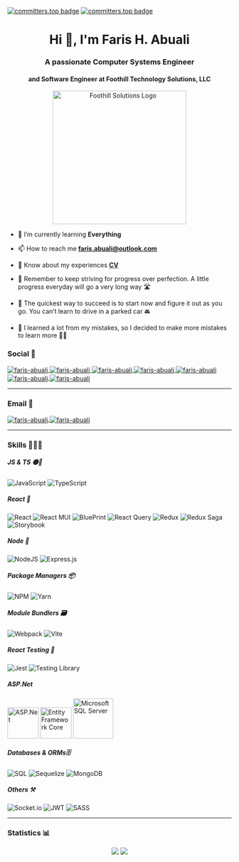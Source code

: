 [![committers.top badge](https://user-badge.committers.top/palestine_public/Faris-Abuali.svg)](https://user-badge.committers.top/palestine_public/Faris-Abuali)
[![committers.top badge](https://user-badge.committers.top/palestine/Faris-Abuali.svg)](https://user-badge.committers.top/palestine/Faris-Abuali)

<h1 align="center">Hi 👋, I'm Faris H. Abuali</h1>
<h3 align="center">A passionate Computer Systems Engineer</h3>
<h4 align="center">and Software Engineer at Foothill Technology Solutions, LLC</h4>

<div align="center">
  <a href="https://www.foothillsolutions.com/">
    <img 
      src="https://user-images.githubusercontent.com/54215462/198722458-9f2a5a76-2047-41e3-80bb-f5b431391a6f.png"
      alt="Foothill Solutions Logo"
      width="300px"
      height="300px"
    />
  </a>
</div>

- 🌱 I’m currently learning **Everything**

- 📫 How to reach me **faris.abuali@outlook.com**

- 📄 Know about my experiences [**CV**](https://docs.google.com/document/d/1nWyAUmwtBSLW17Kptg66yv_q14JXj-47/edit?usp=sharing&ouid=101911150244059699323&rtpof=true&sd=true)

- 💬 Remember to keep striving for progress over perfection. A little progress everyday will go a very long way 🛣️
- 💬 The quickest way to succeed is to start now and figure it out as you go. You can’t learn to drive in a parked car 🚘
- 💬 I learned a lot from my mistakes, so I decided to make more mistakes to learn more 😶‍🌫️

<!-- ----------- Start How to Connect ----------- -->
<h3 align="left">Social 🦜</h3>
<p align="left">
<a 
href="https://linkedin.com/in/faris-abuali" 
target="blank">
  <img 
    align="center" 
    src="https://img.shields.io/badge/LinkedIn-0077B5?style=for-the-badge&logo=linkedin&logoColor=white"
    alt="faris-abuali" 
   />
</a>
<a 
href="https://www.facebook.com/Faris.H.Abuali/" 
target="blank">
  <img 
    align="center" 
    src="https://img.shields.io/badge/Facebook-1877F2?style=for-the-badge&logo=facebook&logoColor=white"
    alt="faris-abuali" 
   />
</a>
<a 
href="https://www.youtube.com/channel/UCnyRDZ9n_X0SzMb-TGiqtXQ" 
target="blank">
  <img 
    align="center" 
    src="https://img.shields.io/badge/-youtube-FF0000?logo=youtube&logoColor=white&style=for-the-badge"
    alt="faris-abuali" 
   />
</a>
<a 
href="https://dev.to/farisabuali" 
target="blank">
  <img 
    align="center" 
    src="https://img.shields.io/badge/dev.to-0A0A0A?logo=dev.to&logoColor=white&style=for-the-badge"
    alt="faris-abuali" 
   />
</a>
<a 
href="https://www.researchgate.net/profile/Faris-H-Abuali" 
target="blank">
  <img 
    align="center" 
    src="https://img.shields.io/badge/-Research%20Gate-00ccbb?logo=researchgate&logoColor=white&style=for-the-badge"
    alt="faris-abuali" 
   />
</a>
<a 
href="https://www.reddit.com/user/Fairs-Abuali" 
target="blank">
  <img 
    align="center" 
    src="https://img.shields.io/badge/-Reddit-FF4500?logo=reddit&logoColor=white&style=for-the-badge"
    alt="faris-abuali" 
   />
</a>
<a 
href="https://gitlab.com/Faris-Abuali" 
target="blank">
  <img 
    align="center" 
    src="https://img.shields.io/badge/-GitLab-black?logo=gitlab&logoColor=white&style=for-the-badge"
    alt="faris-abuali" 
   />
</a>
<!-- ----------- End Social ----------- -->

<hr />

<!-- ----------- Start Email ----------- -->
<h3 align="left">Email 📩</h3>
<a 
href="mailto:Faris-Abuali@outlook.com" 
target="blank">
  <img 
    align="center" 
    src="https://img.shields.io/badge/Outlook-0078D4?logo=microsoft-outlook&logoColor=white&style=for-the-badge"
    alt="faris-abuali" 
   />
</a>
<a 
href="mailto:flawless.faris@gmail.com" 
target="blank">
  <img 
    align="center" 
    src="https://img.shields.io/badge/Gmail-D14836?logo=gmail&logoColor=white&style=for-the-badge"
    alt="faris-abuali" 
   />
</a>
<!-- ----------- End Email ----------- -->

<hr />

<!-- ----------- Start Languages and Tools ----------- -->

### Skills 🤹🏻‍♂️

##### JS & TS 🟡🔵

![JavaScript](https://img.shields.io/badge/JavaScript-F7DF1E?style=for-the-badge&logo=javascript&logoColor=black)
![TypeScript](https://img.shields.io/badge/-Typescript-3178c6?logo=typescript&logoColor=white&style=for-the-badge)

##### React 💙

![React](https://img.shields.io/badge/-React-61dbfb?logo=react&logoColor=black&style=for-the-badge)
![React MUI](https://img.shields.io/badge/-MUI-007FFF?logo=mui&color=blue&logoColor=white&style=for-the-badge)
![BluePrint](https://img.shields.io/badge/-BluePrint-31b3e9?logo=blueprint&logoColor=white&style=for-the-badge)
![React Query](https://img.shields.io/badge/-react%20query-ff4154?logo=reactquery&logoColor=white&style=for-the-badge)
![Redux](https://img.shields.io/badge/-redux-764abc?logo=redux&logoColor=white&style=for-the-badge)
![Redux Saga](https://img.shields.io/badge/-Redux_Saga-89D96D?logo=redux%20saga&logoColor=black&style=for-the-badge)
![Storybook](https://img.shields.io/badge/-storybook-ff528c?logo=storybook&logoColor=white&style=for-the-badge)

##### Node 💚

![NodeJS](https://img.shields.io/badge/node.js-6DA55F?style=for-the-badge&logo=node.js&logoColor=white)
![Express.js](https://img.shields.io/badge/express.js-%23404d59.svg?style=for-the-badge&logo=express&logoColor=%2361DAFB)

##### Package Managers 📦

![NPM](https://img.shields.io/badge/-npm-lightgrey?logo=npm&logoColor=white&style=for-the-badge)
![Yarn](https://img.shields.io/badge/-yarn-steelblue?logo=yarn&logoColor=white&style=for-the-badge)

##### Module Bundlers 🗃️

![Webpack](https://img.shields.io/badge/-webpack-8ed5fa?logo=webpack&logoColor=1c78c0&style=for-the-badge)
![Vite](https://img.shields.io/badge/-vite-BB36FE?logo=vite&logoColor=white&style=for-the-badge)

##### React Testing 🧪

![Jest](https://img.shields.io/badge/-jest-99415b?logo=jest&logoColor=white&style=for-the-badge)
![Testing Library](https://img.shields.io/badge/-Testing%20Library-fc4544?logo=testinglibrary&logoColor=white&style=for-the-badge)

##### ASP.Net
<img 
  src="https://github.com/Faris-Abuali/Faris-Abuali/assets/54215462/d77d16a5-0db6-405e-b537-c15e916f2ebb"
  alt="ASP.Net"
  width="70px"
  height="70px"
/>
<img 
  src="https://github.com/Faris-Abuali/Faris-Abuali/assets/54215462/5c3513b0-ccfb-475a-bd88-52e627773266"
  alt="Entity Framework Core"
  width="70px"
  height="70px"
/>
<img 
  src="https://logowik.com/content/uploads/images/microsoft-sql-server4529.jpg"
  alt="Microsoft SQL Server"
  width="90px"
  height="90px"
/>

##### Databases & ORMs🗄️

![SQL](https://img.shields.io/badge/-sql-black?logo=database&logoColor=white&style=for-the-badge)
![Sequelize](https://img.shields.io/badge/Sequelize-52B0E7?style=for-the-badge&logo=Sequelize&logoColor=white)
![MongoDB](https://img.shields.io/badge/MongoDB-%234ea94b.svg?style=for-the-badge&logo=mongodb&logoColor=white)

##### Others ⚒️

![Socket.io](https://img.shields.io/badge/Socket.io-black?logo=socket.io&badgeColor=010101&style=for-the-badge)
![JWT](https://img.shields.io/badge/JWT-black?logo=JSON%20web%20tokens&style=for-the-badge)
![SASS](https://img.shields.io/badge/SASS-hotpink.svg?logo=SASS&logoColor=white&style=for-the-badge)

<!-- ----------- End Languages and Tools ----------- -->

<hr />

### Statistics 📊

<!--  Stats -->
<p align="center">
  <img src="https://github-readme-stats.vercel.app/api?username=faris-abuali&show_icons=true&theme=dracula" />
  <img src="https://github-readme-streak-stats.herokuapp.com/?user=faris-abuali&theme=dracula" />
</p>

<!-- <hr /> -->
<!--  Profile Views -->
<!--  
<p align="center"> <img width="250px" src="https://komarev.com/ghpvc/?username=faris-abuali&color=ff69b4&style=flat-square&label=Faris%27s+profile+views" alt="faris-abuali-profile-views" /> </p>
-->
